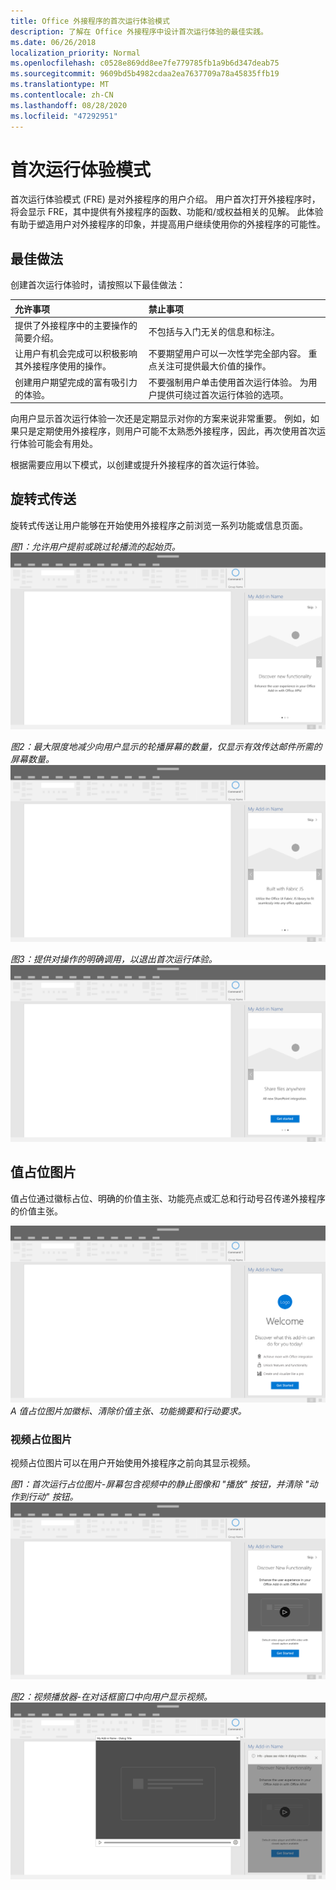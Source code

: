 ```yaml
---
title: Office 外接程序的首次运行体验模式
description: 了解在 Office 外接程序中设计首次运行体验的最佳实践。
ms.date: 06/26/2018
localization_priority: Normal
ms.openlocfilehash: c0528e869dd8ee7fe779785fb1a9b6d347deab75
ms.sourcegitcommit: 9609bd5b4982cdaa2ea7637709a78a45835ffb19
ms.translationtype: MT
ms.contentlocale: zh-CN
ms.lasthandoff: 08/28/2020
ms.locfileid: "47292951"
---
```

# <a name="first-run-experience-patterns"></a>首次运行体验模式

首次运行体验模式 (FRE) 是对外接程序的用户介绍。 用户首次打开外接程序时，将会显示 FRE，其中提供有外接程序的函数、功能和/或权益相关的见解。 此体验有助于塑造用户对外接程序的印象，并提高用户继续使用你的外接程序的可能性。

## <a name="best-practices"></a>最佳做法


创建首次运行体验时，请按照以下最佳做法：

|允许事项|禁止事项|
|:------|:------|
|提供了外接程序中的主要操作的简要介绍。 | 不包括与入门无关的信息和标注。
|让用户有机会完成可以积极影响其外接程序使用的操作。 | 不要期望用户可以一次性学完全部内容。 重点关注可提供最大价值的操作。
|创建用户期望完成的富有吸引力的体验。 | 不要强制用户单击使用首次运行体验。 为用户提供可绕过首次运行体验的选项。 |



向用户显示首次运行体验一次还是定期显示对你的方案来说非常重要。 例如，如果只是定期使用外接程序，则用户可能不太熟悉外接程序，因此，再次使用首次运行体验可能会有用处。



根据需要应用以下模式，以创建或提升外接程序的首次运行体验。



## <a name="carousel"></a>旋转式传送


旋转式传送让用户能够在开始使用外接程序之前浏览一系列功能或信息页面。

*图1：允许用户提前或跳过轮播流的起始页。* 
 ![第一次运行-轮播第1步-桌面任务窗格规范](../images/add-in-FRE-step-1.png)



*图2：最大限度地减少向用户显示的轮播屏幕的数量，仅显示有效传达邮件所需的屏幕数量。* 
 ![第一次运行-轮播第2步-桌面任务窗格规范](../images/add-in-FRE-step-2.png)


*图3：提供对操作的明确调用，以退出首次运行体验。* 
 ![第一次运行-轮播步骤 3-桌面任务窗格规范](../images/add-in-FRE-step-3.png)



## <a name="value-placemat"></a>值占位图片

值占位通过徽标占位、明确的价值主张、功能亮点或汇总和行动号召传递外接程序的价值主张。



![第一次运行值占位图片-桌面任务窗格的规范 ](../images/add-in-FRE-value.png)
 *A 值占位图片加徽标、清除价值主张、功能摘要和行动要求。*


### <a name="video-placemat"></a>视频占位图片

视频占位图片可以在用户开始使用外接程序之前向其显示视频。


*图1：首次运行占位图片-屏幕包含视频中的静止图像和 "播放" 按钮，并清除 "动作到行动" 按钮。* 
 ![视频占位图片-桌面任务窗格的规范](../images/add-in-FRE-video.png)



*图2：视频播放器-在对话框窗口中向用户显示视频。* 
 ![视频占位图片-桌面任务窗格的规范](../images/add-in-FRE-video-dialog.png)
